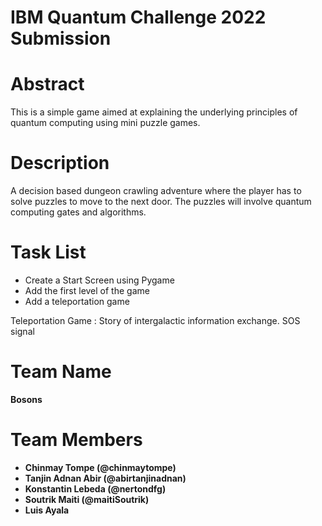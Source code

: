 # IBM Quantum Challenge 2022 Submission

# Abstract
This is a simple game aimed at explaining the underlying principles of
quantum computing using mini puzzle games.

# Description
A decision based dungeon crawling adventure where the player has to solve puzzles to move to the next door.
The puzzles will involve quantum computing gates and algorithms.

# Task List
* Create a Start Screen using Pygame
* Add the first level of the game
* Add a teleportation game

Teleportation Game :
Story of intergalactic information exchange.
SOS signal



# Team Name
<b>Bosons


# Team Members 
* Chinmay Tompe (@chinmaytompe)
* Tanjin Adnan Abir (@abirtanjinadnan)
* Konstantin Lebeda (@nertondfg)
* Soutrik Maiti (@maitiSoutrik)
* Luis Ayala



